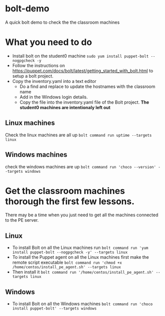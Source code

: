 # bolt-demo
A quick bolt demo to check the the classroom machines

# What you need to do
* Install bolt on the student0 machine ```sudo yum install puppet-bolt --nogpgcheck -y```
* Follow the instructions on https://puppet.com/docs/bolt/latest/getting_started_with_bolt.html to setup a bolt project.
* Copy the inventory.yaml into a text editor 
    * Do a find and replace to update the hostnames with the classroom name
    * Add in the Windows login details.
    * Copy the file into the inventory.yaml file of the Bolt project.
**The student0 machines are intentionaly left out**

## Linux machines
Check the linux machines are all up ```bolt command run uptime --targets linux```

## Windows machines
check the windows machines are up ```bolt command run 'choco --version' --targets windows```

# Get the classroom machines thorough the first few lessons.
There may be a time when you just need to get all the machines connected to the PE server.
## Linux
* To install Bolt on all the Linux machines run ```bolt command run 'yum install puppet-bolt --nogpgcheck -y' --targets linux```
* To install the Puppet agent on all the Linux machines first make the remote script executable ```bolt command run 'chmod +x /home/centos/install_pe_agent.sh' --targets linux```
* Then install it ```bolt command run '/home/centos/install_pe_agent.sh' --targets linux```

## Windows
* To install Bolt on all the Windows machines ```bolt command run 'choco install puppet-bolt' --targets windows```




